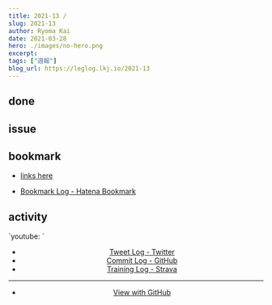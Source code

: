 ```yaml
---
title: 2021-13 / 
slug: 2021-13
author: Ryoma Kai
date: 2021-03-28
hero: ./images/no-hero.png
excerpt: 
tags: ["週報"]
blog_url: https://leglog.lkj.io/2021-13
---
```


<!--greeting here-->

## done

### 

## issue

### 

## bookmark

- [links here]()


- [Bookmark Log - Hatena Bookmark](https://b.hatena.ne.jp/Ryo_K/bookmark)

## activity

<Tweet tweetLink="" align="center" />
<Instagram instagramId="" />
`youtube: `

- [Tweet Log - Twitter](https://twitter.com/search?q=(from%3Alegnoh)%20until%3A2021-03-28%20since%3A2021-03-22%20-filter%3Areplies&src=typed_query)
- [Commit Log - GitHub](https://github.com/legnoh?tab=overview&from=2021-03-22&to=2021-03-28)
- [Training Log - Strava](https://www.strava.com/athletes/47349424/training/log)

----

- [View with GitHub](https://github.com/legnoh/leglog/blob/master/content/posts/202x/2021/13/index.md)
